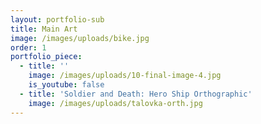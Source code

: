 ```yaml
---
layout: portfolio-sub
title: Main Art
image: /images/uploads/bike.jpg
order: 1
portfolio_piece:
  - title: ''
    image: /images/uploads/10-final-image-4.jpg
    is_youtube: false
  - title: 'Soldier and Death: Hero Ship Orthographic'
    image: /images/uploads/talovka-orth.jpg
---
```


